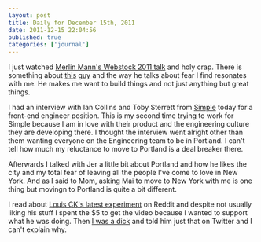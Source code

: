 ```yaml
---
layout: post
title: Daily for December 15th, 2011
date: 2011-12-15 22:04:56
published: true
categories: ['journal']
---
```


I just watched [Merlin Mann's Webstock 2011 talk](http://vimeo.com/21730173) and holy crap. There is something about [this](http://twitter.com/hotdogsladies) [guy](http://kungfugrippe.com) and the way he talks about fear I find resonates with me. He makes me want to build things and not just anything but great things.

I had an interview with Ian Collins and Toby Sterrett from [Simple](http://simple.com) today for a front-end engineer position. This is my second time trying to work for Simple because I am in love with their product and the engineering culture they are developing there. I thought the interview went alright other than them wanting everyone on the Engineering team to be in Portland. I can't tell how much my reluctance to move to Portland is a deal breaker there.

Afterwards I talked with Jer a little bit about Portland and how he likes the city and my total fear of leaving all the people I've come to love in New York. And as I said to Mom, asking Mai to move to New York with me is one thing but movingn to Portland is quite a bit different.

I read about [Louis CK's latest experiment](http://www.reddit.com/r/IAmA/comments/n9tef/hi_im_louis_ck_and_this_is_a_thing/) on Reddit and despite not usually liking his stuff I spent the $5 to get the video because I wanted to support what he was doing. Then [I was a dick](https://twitter.com/bryanjswift/status/147589560912711680) and told him just that on Twitter and I can't explain why.
